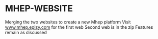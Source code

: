 # MHEP-WEBSITE
Merging the two websites to create a new Mhep platform
Visit www.mhep.epizy.com for the first web
Second web is in the zip
Features remain as discussed
